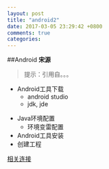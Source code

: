 ```yaml
---
layout: post
title: "android2"
date: 2017-03-05 23:29:42 +0800
comments: true
categories:
---
```

##Android
**宋源**
>提示：引用自。。。

- Android工具下载
	- android studio
	- jdk, jde

<!--more-->

- Java环境配置
	- 环境变雷配置
- Android工具安装
- 创建工程

[相关连接](http://www.baidu.com)
